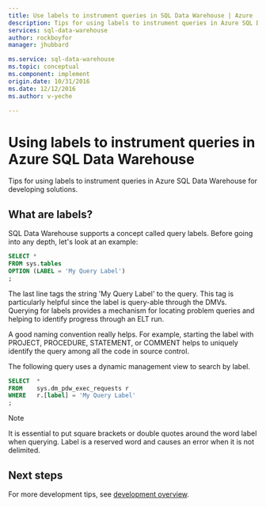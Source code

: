 ```yaml
---
title: Use labels to instrument queries in SQL Data Warehouse | Azure
description: Tips for using labels to instrument queries in Azure SQL Data Warehouse for developing solutions.
services: sql-data-warehouse
author: rockboyfor
manager: jhubbard

ms.service: sql-data-warehouse
ms.topic: conceptual
ms.component: implement
origin.date: 10/31/2016
ms.date: 12/12/2016
ms.author: v-yeche

---
```


# Using labels to instrument queries in Azure SQL Data Warehouse
Tips for using labels to instrument queries in Azure SQL Data Warehouse for developing solutions.


## What are labels?
SQL Data Warehouse supports a concept called query labels. Before going into any depth, let's look at an example:

```sql
SELECT *
FROM sys.tables
OPTION (LABEL = 'My Query Label')
;
```

The last line tags the string 'My Query Label' to the query. This tag is particularly helpful since the label is query-able through the DMVs. Querying for labels provides a mechanism for locating problem queries and helping to identify progress through an ELT run.

A good naming convention really helps. For example, starting the label with PROJECT, PROCEDURE, STATEMENT, or COMMENT helps to uniquely identify the query among all the code in source control.

The following query uses a dynamic management view to search by label.

```sql
SELECT  *
FROM    sys.dm_pdw_exec_requests r
WHERE   r.[label] = 'My Query Label'
;
```

> [!NOTE]
> It is essential to put square brackets or double quotes around the word label when querying. Label is a reserved word and causes an error when it is not delimited. 
> 
> 

## Next steps
For more development tips, see [development overview](sql-data-warehouse-overview-develop.md).


